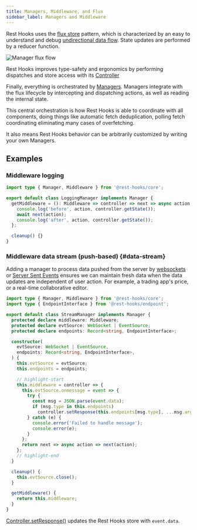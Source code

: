 ```yaml
---
title: Managers, Middleware, and Flux
sidebar_label: Managers and Middleware
---
```


Rest Hooks uses the [flux store](https://facebook.github.io/flux/docs/in-depth-overview/) pattern, which is
characterized by an easy to understand and debug [undirectional data flow](https://en.wikipedia.org/wiki/Unidirectional_Data_Flow_(computer_science)). State updates are performed by a reducer function.

![Manager flux flow](/img/managers.png)

Rest Hooks improves type-safety and ergonomics by performing dispatches and store access with
its [Controller](../api/Controller.md)

Finally, everything is orchestrated by [Managers](../api/Manager.md). Managers integrate with the flux
lifecycle by intercepting and dispatching actions, as well as reading the internal state.

This central orchestration is how Rest Hooks is able to coordinate with all components, doing things
like automatic fetch deduplication, polling fetch coordinating eliminating many cases of overfetching.

It also means Rest Hooks behavior can be arbitrarily customized by writing your own Managers.

## Examples

### Middleware logging

```typescript
import type { Manager, Middleware } from '@rest-hooks/core';

export default class LoggingManager implements Manager {
  getMiddleware = (): Middleware => controller => next => async action => {
    console.log('before', action, controller.getState());
    await next(action);
    console.log('after', action, controller.getState());
  };

  cleanup() {}
}
```

### Middleware data stream (push-based) {#data-stream}

Adding a manager to process data pushed from the server by [websockets](https://developer.mozilla.org/en-US/docs/Web/API/WebSockets_API)
or [Server Sent Events](https://developer.mozilla.org/en-US/docs/Web/API/Server-sent_events) ensures
we can maintain fresh data when the data updates are independent of user action. For example, a trading app's
price, or a real-time collaborative editor.

```typescript
import type { Manager, Middleware } from '@rest-hooks/core';
import type { EndpointInterface } from '@rest-hooks/endpoint';

export default class StreamManager implements Manager {
  protected declare middleware: Middleware;
  protected declare evtSource: WebSocket | EventSource;
  protected declare endpoints: Record<string, EndpointInterface>;

  constructor(
    evtSource: WebSocket | EventSource,
    endpoints: Record<string, EndpointInterface>,
  ) {
    this.evtSource = evtSource;
    this.endpoints = endpoints;

    // highlight-start
    this.middleware = controller => {
      this.evtSource.onmessage = event => {
        try {
          const msg = JSON.parse(event.data);
          if (msg.type in this.endpoints)
            controller.setResponse(this.endpoints[msg.type], ...msg.args, msg.data);
        } catch (e) {
          console.error('Failed to handle message');
          console.error(e);
        }
      };
      return next => async action => next(action);
    };
    // highlight-end
  }

  cleanup() {
    this.evtSource.close();
  }

  getMiddleware() {
    return this.middleware;
  }
}
```

[Controller.setResponse()](../api/Controller.md#setResponse) updates the Rest Hooks store
with `event.data`.
